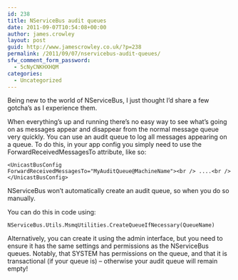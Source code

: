 ```yaml
---
id: 238
title: NServiceBus audit queues
date: 2011-09-07T10:54:08+00:00
author: james.crowley
layout: post
guid: http://www.jamescrowley.co.uk/?p=238
permalink: /2011/09/07/nservicebus-audit-queues/
sfw_comment_form_password:
  - 5cNyCNKHXHQM
categories:
  - Uncategorized
---
```

Being new to the world of NServiceBus, I just thought I&#8217;d share a few gotcha&#8217;s as I experience them.

When everything&#8217;s up and running there&#8217;s no easy way to see what&#8217;s going on as messages appear and disappear from the normal message queue very quickly. You can use an audit queue to log all messages appearing on a queue. To do this, in your app config you simply need to use the ForwardReceivedMessagesTo attribute, like so:

`<UnicastBusConfig ForwardReceivedMessagesTo="MyAuditQueue@MachineName"><br />
....<br />
</UnicastBusConfig>`

NServiceBus won&#8217;t automatically create an audit queue, so when you do so manually.

You can do this in code using:

`NServiceBus.Utils.MsmqUtilities.CreateQueueIfNecessary(QueueName)`

Alternatively, you can create it using the admin interface, but you need to ensure it has the same settings and permissions as the NServiceBus queues. Notably, that SYSTEM has permissions on the queue, and that it is transactional (if your queue is) &#8211; otherwise your audit queue will remain empty!